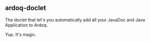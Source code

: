 ardoq-doclet
----

The doclet that let's you automatically add all your JavaDoc and Java Application to Ardoq.


Yup. It's magic.